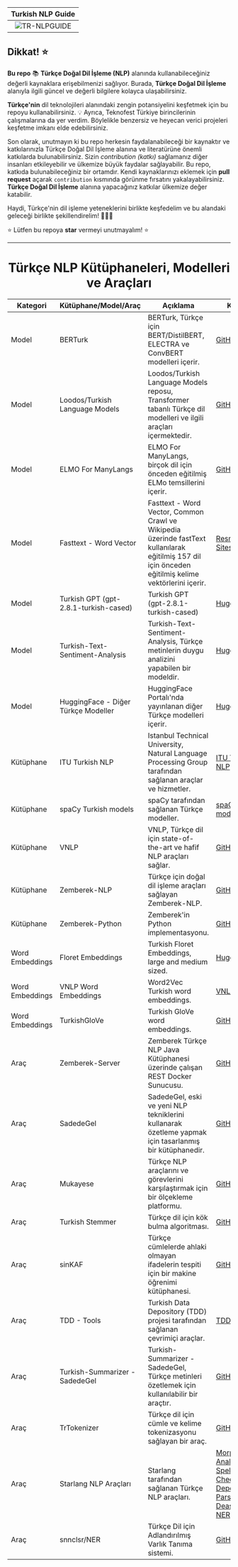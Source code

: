 | Turkish NLP Guide |
|:---:|
| ![TR-NLPGUIDE](https://github.com/adssdasda/TurkishNLPGuide/assets/83168207/141df19e-bc32-49ef-bf19-8a29a797bced) |

## Dikkat! ⭐

**Bu repo** 📚 **Türkçe Doğal Dil İşleme (NLP)** alanında kullanabileceğiniz değerli kaynaklara erişebilmenizi sağlıyor. Burada, **Türkçe Doğal Dil İşleme** alanıyla ilgili güncel ve değerli bilgilere kolayca ulaşabilirsiniz.

**Türkçe'nin** dil teknolojileri alanındaki zengin potansiyelini keşfetmek için bu repoyu kullanabilirsiniz. 💡 Ayrıca, Teknofest Türkiye birincilerinin çalışmalarına da yer verdim. Böylelikle benzersiz ve heyecan verici projeleri keşfetme imkanı elde edebilirsiniz.

Son olarak, unutmayın ki bu repo herkesin faydalanabileceği bir kaynaktır ve katkılarınızla Türkçe Doğal Dil İşleme alanına ve literatürüne önemli katkılarda bulunabilirsiniz. Sizin *contribution (katkı)* sağlamanız diğer insanları etkileyebilir ve ülkemize büyük faydalar sağlayabilir. Bu repo, katkıda bulunabileceğiniz bir ortamdır. Kendi kaynaklarınızı eklemek için **pull request** açarak `contribution` kısmında görünme fırsatını yakalayabilirsiniz. **Türkçe Doğal Dil İşleme** alanına yapacağınız katkılar ülkemize değer katabilir.

Haydi, Türkçe'nin dil işleme yeteneklerini birlikte keşfedelim ve bu alandaki geleceği birlikte şekillendirelim! 🚀🇹🇷

⭐️ Lütfen bu repoya **star** vermeyi unutmayalım! ⭐️

---

<h1 align="center">Türkçe NLP Kütüphaneleri, Modelleri ve Araçları</h1>


| Kategori               | Kütüphane/Model/Araç                  | Açıklama                                                                                                                                  | Kaynak                                                                                                     |
|------------------------|---------------------------------------|-----------------------------------------------------------------------------------------------------------------------------------------|------------------------------------------------------------------------------------------------------------|
| Model                  | BERTurk                               | BERTurk, Türkçe için BERT/DistilBERT, ELECTRA ve ConvBERT modelleri içerir.                                                           | [GitHub](https://github.com/stefan-it/turkish-bert)                                                       |
| Model                  | Loodos/Turkish Language Models         | Loodos/Turkish Language Models reposu, Transformer tabanlı Türkçe dil modelleri ve ilgili araçları içermektedir.                         | [GitHub](https://github.com/Loodos/turkish-language-models)                            |
| Model                  | ELMO For ManyLangs                     | ELMO For ManyLangs, birçok dil için önceden eğitilmiş ELMo temsillerini içerir.                                                           | [GitHub](https://github.com/HIT-SCIR/ELMoForManyLangs)                                                    |
| Model              | Fasttext - Word Vector                 | Fasttext - Word Vector, Common Crawl ve Wikipedia üzerinde fastText kullanılarak eğitilmiş 157 dil için önceden eğitilmiş kelime vektörlerini içerir. | [Resmi Web Sitesi](https://fasttext.cc/docs/en/pretrained-vectors.html)                                  |
| Model                  | Turkish GPT (gpt-2.8.1-turkish-cased) | Turkish GPT (gpt-2.8.1-turkish-cased)                                                                                                   | [Hugging Face](https://huggingface.co/models?pipeline_tag=text-generation&language=tr)                          |
| Model                  | Turkish-Text-Sentiment-Analysis        | Turkish-Text-Sentiment-Analysis, Türkçe metinlerin duygu analizini yapabilen bir modeldir.                                               | [HuggingFace](https://github.com/savasy/TurkishTextSentimentAnalysis)                                                          |
| Model                  | HuggingFace - Diğer Türkçe Modeller  | HuggingFace Portalı'nda yayınlanan diğer Türkçe modelleri içerir.                                                                         | [HuggingFace](https://huggingface.co/models?search=turkish)          |
| Kütüphane              | ITU Turkish NLP                       | Istanbul Technical University, Natural Language Processing Group tarafından sağlanan araçlar ve hizmetler.                                | [ITU Turkish NLP](http://tools.nlp.itu.edu.tr/api_usage.jsp)                                                |
| Kütüphane              | spaCy Turkish models                   | spaCy tarafından sağlanan Türkçe modeller.                                                                                                | [spaCy Turkish models](https://huggingface.co/turkish-nlp-suite)                                           |
| Kütüphane              | VNLP                                  | VNLP, Türkçe dil için state-of-the-art ve hafif NLP araçları sağlar.                                                                       | [GitHub](https://github.com/vngrs-ai/vnlp)                                                                  |
| Kütüphane              | Zemberek-NLP                          | Türkçe için doğal dil işleme araçları sağlayan Zemberek-NLP.                                                                               | [GitHub](https://github.com/ahmetaa/zemberek-nlp)                                                          |
| Kütüphane              | Zemberek-Python                       | Zemberek'in Python implementasyonu.                                                                                                       | [GitHub](https://github.com/Loodos/zemberek-python)                                                         |
| Word Embeddings        | Floret Embeddings                     | Turkish Floret Embeddings, large and medium sized.                                                                                      | [HuggingFace](https://huggingface.co/turkish-nlp-suite)                                                    |
| Word Embeddings        | VNLP Word Embeddings                   | Word2Vec Turkish word embeddings.                                                                                                      | [VNLP](https://vnlp.readthedocs.io/en/latest/main_classes/word_embeddings.html)                              |
| Word Embeddings        | TurkishGloVe                           | Turkish GloVe word embeddings.                                                                                                         | [GitHub](https://github.com/inzva/Turkish-GloVe)                                                            |
| Araç                   | Zemberek-Server                       | Zemberek Türkçe NLP Java Kütüphanesi üzerinde çalışan REST Docker Sunucusu.                                                               | [GitHub](https://github.com/cbilgili/zemberek-nlp-server)                                                   |
| Araç                   | SadedeGel                              | SadedeGel, eski ve yeni NLP tekniklerini kullanarak özetleme yapmak için tasarlanmış bir kütüphanedir.                                    | [GitHub](https://github.com/GlobalMaksimum/sadedegel)                                                       |
| Araç                   | Mukayese                               | Türkçe NLP araçlarını ve görevlerini karşılaştırmak için bir ölçekleme platformu.                                                         | [GitHub](https://github.com/alisafaya/mukayese)                                                             |
| Araç                   | Turkish Stemmer                       | Türkçe dil için kök bulma algoritması.                                                                                                   | [GitHub](https://github.com/otuncelli/turkish-stemmer-python/)                                              |
| Araç                   | sinKAF                                | Türkçe cümlelerde ahlaki olmayan ifadelerin tespiti için bir makine öğrenimi kütüphanesi.                                                 | [GitHub](https://github.com/eonurk/sinkaf)                                                                  |
| Araç                   | TDD - Tools                           | Turkish Data Depository (TDD) projesi tarafından sağlanan çevrimiçi araçlar.                                                             | [TDD - Tools](https://tools.tdd.ai/)                                                                        |
| Araç                   | Turkish-Summarizer - SadedeGel         | Turkish-Summarizer - SadedeGel, Türkçe metinleri özetlemek için kullanılabilir bir araçtır.                                             | [GitHub](https://github.com/GlobalMaksimum/sadedegel/tree/master)                                                                        |
| Araç                   | TrTokenizer                           | Türkçe dil için cümle ve kelime tokenizasyonu sağlayan bir araç.                                                                          | [GitHub](https://github.com/apdullahyayik/TrTokenizer)                                                     |
| Araç                   | Starlang NLP Araçları                 | Starlang tarafından sağlanan Türkçe NLP araçları.                                                                                         | [Morphological Analysis](https://github.com/StarlangSoftware/TurkishMorphologicalAnalysis-Py), [Spell Checker](https://github.com/StarlangSoftware/TurkishSpellChecker-Py), [Dependency Parser](https://github.com/StarlangSoftware/TurkishDependencyParser-Py), [Deasciifier](https://github.com/StarlangSoftware/TurkishDeasciifier-Py), [NER](https://github.com/StarlangSoftware/TurkishNamedEntityRecognition-Py) |
| Araç                   | snnclsr/NER                           | Türkçe Dil için Adlandırılmış Varlık Tanıma sistemi.                                                                                      | [GitHub](https://github.com/snnclsr/ner)                                                                    |

